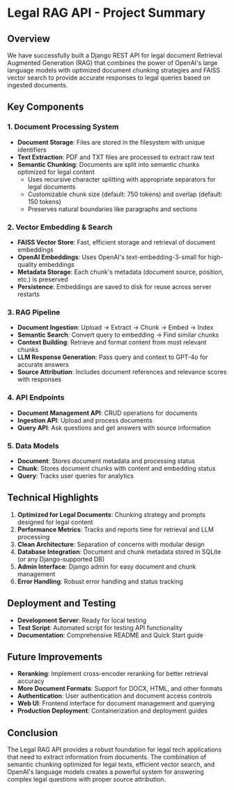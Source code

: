 # Legal RAG API - Project Summary

## Overview

We have successfully built a Django REST API for legal document Retrieval Augmented Generation (RAG) that combines the power of OpenAI's large language models with optimized document chunking strategies and FAISS vector search to provide accurate responses to legal queries based on ingested documents.

## Key Components

### 1. Document Processing System

- **Document Storage**: Files are stored in the filesystem with unique identifiers
- **Text Extraction**: PDF and TXT files are processed to extract raw text
- **Semantic Chunking**: Documents are split into semantic chunks optimized for legal content
  - Uses recursive character splitting with appropriate separators for legal documents
  - Customizable chunk size (default: 750 tokens) and overlap (default: 150 tokens)
  - Preserves natural boundaries like paragraphs and sections

### 2. Vector Embedding & Search

- **FAISS Vector Store**: Fast, efficient storage and retrieval of document embeddings
- **OpenAI Embeddings**: Uses OpenAI's text-embedding-3-small for high-quality embeddings
- **Metadata Storage**: Each chunk's metadata (document source, position, etc.) is preserved
- **Persistence**: Embeddings are saved to disk for reuse across server restarts

### 3. RAG Pipeline

- **Document Ingestion**: Upload → Extract → Chunk → Embed → Index
- **Semantic Search**: Convert query to embedding → Find similar chunks
- **Context Building**: Retrieve and format content from most relevant chunks
- **LLM Response Generation**: Pass query and context to GPT-4o for accurate answers
- **Source Attribution**: Includes document references and relevance scores with responses

### 4. API Endpoints

- **Document Management API**: CRUD operations for documents
- **Ingestion API**: Upload and process documents
- **Query API**: Ask questions and get answers with source information

### 5. Data Models

- **Document**: Stores document metadata and processing status
- **Chunk**: Stores document chunks with content and embedding status
- **Query**: Tracks user queries for analytics

## Technical Highlights

1. **Optimized for Legal Documents**: Chunking strategy and prompts designed for legal content
2. **Performance Metrics**: Tracks and reports time for retrieval and LLM processing
3. **Clean Architecture**: Separation of concerns with modular design
4. **Database Integration**: Document and chunk metadata stored in SQLite (or any Django-supported DB)
5. **Admin Interface**: Django admin for easy document and chunk management
6. **Error Handling**: Robust error handling and status tracking

## Deployment and Testing

- **Development Server**: Ready for local testing
- **Test Script**: Automated script for testing API functionality
- **Documentation**: Comprehensive README and Quick Start guide

## Future Improvements

- **Reranking**: Implement cross-encoder reranking for better retrieval accuracy
- **More Document Formats**: Support for DOCX, HTML, and other formats
- **Authentication**: User authentication and document access controls
- **Web UI**: Frontend interface for document management and querying
- **Production Deployment**: Containerization and deployment guides

## Conclusion

The Legal RAG API provides a robust foundation for legal tech applications that need to extract information from documents. The combination of semantic chunking optimized for legal texts, efficient vector search, and OpenAI's language models creates a powerful system for answering complex legal questions with proper source attribution. 